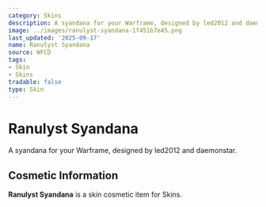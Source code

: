 ```yaml
---
category: Skins
description: A syandana for your Warframe, designed by led2012 and daemonstar.
image: ../images/ranulyst-syandana-1f451b7e45.png
last_updated: '2025-09-17'
name: Ranulyst Syandana
source: WFCD
tags:
- Skin
- Skins
tradable: false
type: Skin
---
```


# Ranulyst Syandana

A syandana for your Warframe, designed by led2012 and daemonstar.

## Cosmetic Information

**Ranulyst Syandana** is a skin cosmetic item for Skins.

